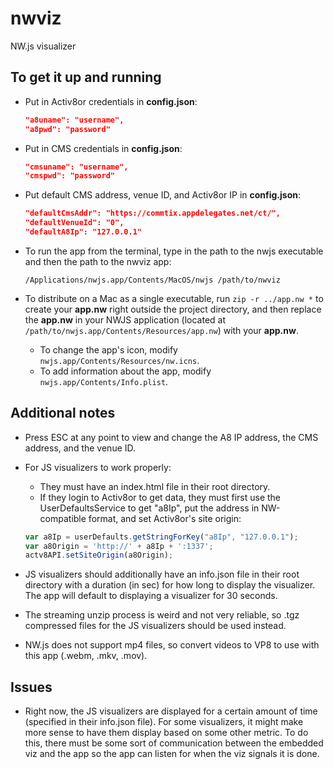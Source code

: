 # nwviz
NW.js visualizer

## To get it up and running
- Put in Activ8or credentials in **config.json**:  
   ```json
   "a8uname": "username",
   "a8pwd": "password"
   ```
   
- Put in CMS credentials in **config.json**:  
   ```json
   "cmsuname": "username",
   "cmspwd": "password"
   ```
   
- Put default CMS address, venue ID, and Activ8or IP in **config.json**:
    ```json
    "defaultCmsAddr": "https://commtix.appdelegates.net/ct/",
    "defaultVenueId": "0",
    "defaultA8Ip": "127.0.0.1"
    ```
    
   
- To run the app from the terminal, type in the path to the nwjs executable and then the path to the nwviz app:
    ```
    /Applications/nwjs.app/Contents/MacOS/nwjs /path/to/nwviz
    ```

- To distribute on a Mac as a single executable, run `zip -r ../app.nw *` to create your **app.nw** right outside the project directory, and then replace the **app.nw** in your NWJS application (located at `/path/to/nwjs.app/Contents/Resources/app.nw`) with your **app.nw**.
  - To change the app's icon, modify `nwjs.app/Contents/Resources/nw.icns`.
  - To add information about the app, modify `nwjs.app/Contents/Info.plist`.
  
## Additional notes
- Press ESC at any point to view and change the A8 IP address, the CMS address, and the venue ID.

- For JS visualizers to work properly:
  - They must have an index.html file in their root directory. 
  - If they login to Activ8or to get data, they must first use the UserDefaultsService to get "a8Ip", put the address in NW-compatible format, and set Activ8or's site origin:
  ```javascript
  var a8Ip = userDefaults.getStringForKey("a8Ip", "127.0.0.1"); 
  var a8Origin = 'http://' + a8Ip + ':1337';
  actv8API.setSiteOrigin(a8Origin);
  ```
    
- JS visualizers should additionally have an info.json file in their root directory with a duration (in sec) for how long to display the visualizer. The app will default to displaying a visualizer for 30 seconds.

- The streaming unzip process is weird and not very reliable, so .tgz compressed files for the JS visualizers should be used instead.

- NW.js does not support mp4 files, so convert videos to VP8 to use with this app (.webm, .mkv, .mov).

## Issues
- Right now, the JS visualizers are displayed for a certain amount of time (specified in their info.json file). For some visualizers, it might make more sense to have them display based on some other metric. To do this, there must be some sort of communication between the embedded viz and the app so the app can listen for when the viz signals it is done.